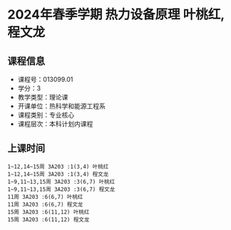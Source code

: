 # 2024年春季学期 热力设备原理 叶桃红, 程文龙






## 课程信息

- 课程号：013099.01
- 学分：3
- 教学类型：理论课
- 开课单位：热科学和能源工程系
- 课程类别：专业核心
- 课程层次：本科计划内课程

## 上课时间

```
1~12,14~15周 3A203 :1(3,4) 叶桃红
1~12,14~15周 3A203 :1(3,4) 程文龙
1~9,11~13,15周 3A203 :3(6,7) 叶桃红
1~9,11~13,15周 3A203 :3(6,7) 程文龙
11周 3A203 :6(6,7) 叶桃红
11周 3A203 :6(6,7) 程文龙
15周 3A203 :6(11,12) 叶桃红
15周 3A203 :6(11,12) 程文龙
```

